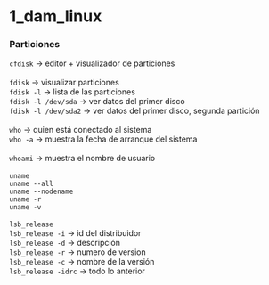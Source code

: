 # 1_dam_linux


### Particiones
`cfdisk` -> editor + visualizador de particiones <br>
<br>
`fdisk` -> visualizar particiones <br>
`fdisk -l` -> lista de las particiones <br>
`fdisk -l /dev/sda` -> ver datos del primer disco <br> 
`fdisk -l /dev/sda2` -> ver datos del primer disco, segunda partición <br>
<br>
`who` -> quien está conectado al sistema <br>
`who -a` -> muestra la fecha de arranque del sistema<br>
<br>
`whoami` -> muestra el nombre de usuario<br>
<br>
`uname`<br>
`uname --all`<br>
`uname --nodename`<br>
`uname -r`<br>
`uname -v`<br>
<br>
`lsb_release`<br>
`lsb_release -i` -> id del distribuidor<br>
`lsb_release -d` -> descripción<br>
`lsb_release -r` -> numero de version<br>
`lsb_release -c` -> nombre de la versión<br>
`lsb_release -idrc` -> todo lo anterior<br>
